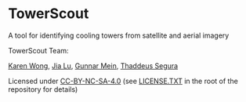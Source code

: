# TowerScout

A tool for identifying cooling towers from satellite and aerial imagery

TowerScout Team:

<a target="_blank" href="https://www.linkedin.com/in/karenkwong/">Karen Wong</a>,
<a target="_blank" href="https://www.linkedin.com/in/jia-lu-gracie-a8b5a71a/">Jia Lu</a>,
<a target="_blank" href="https://www.linkedin.com/in/gunnarmein/">Gunnar Mein</a>,
<a target="_blank" href="https://www.linkedin.com/in/thaddeussegura/">Thaddeus Segura</a><br>

Licensed under <a target="_blank" href="https://creativecommons.org/licenses/by-nc-sa/4.0/">CC-BY-NC-SA-4.0</a>
(see <a target="_blank" href="https://github.com/TowerScout/TowerScout/blob/main/LICENSE.TXT">LICENSE.TXT</a> in the root of the repository for details)


